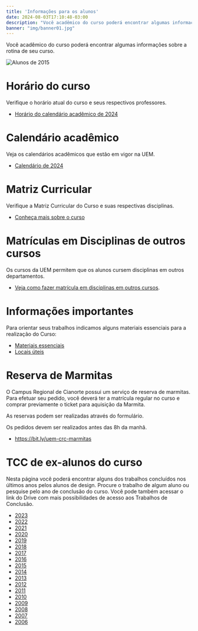 ```yaml
---
title: 'Informações para os alunos'
date: 2024-08-03T17:10:48-03:00
description: "Você acadêmico do curso poderá encontrar algumas informações sobre a rotina de seu curso."
banner: "img/banner01.jpg"
---
```

Você acadêmico do curso poderá encontrar algumas informações sobre a rotina de seu curso.

![Alunos de 2015](/img/blog/2024/23270483_1466922180096035_3015897837712355238_o.jpg)

# Horário do curso 

Verifique o horário atual do curso e seus respectivos professores. 

- [Horário do calendário acadêmico de 2024](</blog/2024/horario-e-calendario-2024/>)

# Calendário acadêmico
Veja os calendários acadêmicos que estão em vigor na UEM. 
- [Calendário de 2024](http://www.scs.uem.br/2024/cep/001cep2024.htm)

# Matriz Curricular
Verifique a Matriz Curricular do Curso e suas respectivas disciplinas. 

- [Conheça mais sobre o curso](/institucional/curso)

# Matrículas em Disciplinas de outros cursos
Os cursos da UEM permitem que os alunos cursem disciplinas em outros departamentos. 

 - [Veja como fazer matrícula em disciplinas em outros cursos](/blog/2024/matricula-outros-cursos).

# Informações importantes

Para orientar seus trabalhos indicamos alguns materiais essenciais para a realização do Curso:

- [Materiais essenciais](/blog/2019/03/guia-do-estudante-materiais-essenciais-2/)
- [Locais úteis](/blog/2019/02/guia-do-estudante-locais-uteis-2/)

# Reserva de Marmitas
O Campus Regional de Cianorte possui um serviço de reserva de marmitas. Para efetuar seu pedido, você deverá ter a matrícula regular no curso e comprar previamente o ticket para aquisição da Marmita.

As reservas podem ser realizadas através do formulário. 

Os pedidos devem ser realizados antes das 8h da manhã.

- https://bit.ly/uem-crc-marmitas

# TCC de ex-alunos do curso

Nesta página você poderá encontrar alguns dos trabalhos concluídos nos últimos anos pelos alunos de design. Procure o trabalho de algum aluno ou pesquise pelo ano de conclusão do curso. Você pode também acessar o link do Drive com mais possibilidades de acesso aos Trabalhos de Conclusão. 

* [2023](</alunos/trabalhos/2023> "Trabalhos de 2023")
* [2022](</alunos/trabalhos/2022> "Trabalhos de 2022")
* [2021](</alunos/trabalhos/2021> "Trabalhos de 2021")
* [2020](</alunos/trabalhos/2020> "Trabalhos de 2020")
* [2019](</alunos/trabalhos/2019> "Trabalhos de 2019")
* [2018](</alunos/trabalhos/2018> "Trabalhos de 2018")
* [2017](</alunos/trabalhos/2017> "Trabalhos de 2017")
* [2016](</alunos/trabalhos/2016> "Trabalhos de 2016")
* [2015](</alunos/trabalhos/2015> "Trabalhos de 2015")
* [2014](</alunos/trabalhos/2014> "Trabalhos de 2014")
* [2013](</alunos/trabalhos/2013> "Trabalhos de 2013")
* [2012](</alunos/trabalhos/2012> "Trabalhos de 2012")
* [2011](</alunos/trabalhos/2011> "Trabalhos de 2011")
* [2010](</alunos/trabalhos/2010> "Trabalhos de 2010")
* [2009](</alunos/trabalhos/2009> "Trabalhos de 2009")
* [2008](</alunos/trabalhos/2008> "Trabalhos de 2008")
* [2007](</alunos/trabalhos/2007> "Trabalhos de 2007")
* [2006](</alunos/trabalhos/2006> "Trabalhos de 2006")
